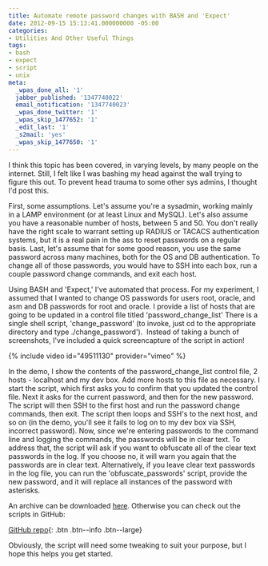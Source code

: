 ```yaml
---
title: Automate remote password changes with BASH and 'Expect'
date: 2012-09-15 15:13:41.000000000 -05:00
categories:
- Utilities And Other Useful Things
tags:
- bash
- expect
- script
- unix
meta:
  _wpas_done_all: '1'
  jabber_published: '1347740022'
  email_notification: '1347740023'
  _wpas_done_twitter: '1'
  _wpas_skip_1477652: '1'
  _edit_last: '1'
  _s2mail: 'yes'
  _wpas_skip_1477650: '1'
---
```

<p>I think this topic has been covered, in varying levels, by many people on the internet. Still, I felt like I was bashing my head against the wall trying to figure this out. To prevent head trauma to some other sys admins, I thought I'd post this.</p>
<p>First, some assumptions. Let's assume you're a sysadmin, working mainly in a LAMP environment (or at least Linux and MySQL). Let's also assume you have a reasonable number of hosts, between 5 and 50. You don't really have the right scale to warrant setting up RADIUS or TACACS authentication systems, but it is a real pain in the ass to reset passwords on a regular basis. Last, let's assume that for some good reason, you use the same password across many machines, both for the OS and DB authentication. To change all of those passwords, you would have to SSH into each box, run a couple password change commands, and exit each host.</p>
<p>Using BASH and 'Expect,' I've automated that process. For my experiment, I assumed that I wanted to change OS passwords for users root, oracle, and asm and DB passwords for root and oracle. I provide a list of hosts that are going to be updated in a control file titled 'password_change_list' There is a single shell script, 'change_password' (to invoke, just cd to the appropriate directory and type ./change_password').  Instead of taking a bunch of screenshots, I've included a quick screencapture of the script in action!</p>

{% include video id="49511130" provider="vimeo" %}

<p>In the demo, I show the contents of the password_change_list control file, 2 hosts - localhost and my dev box. Add more hosts to this file as necessary. I start the script, which first asks you to confirm that you updated the control file. Next it asks for the current password, and then for the new password. The script will then SSH to the first host and run the password change commands, then exit. The script then loops and SSH's to the next host, and so on (in the demo, you'll see it fails to log on to my dev box via SSH, incorrect password). Now, since we're entering passwords to the command line and logging the commands, the passwords will be in clear text. To address that, the script will ask if you want to obfuscate all of the clear text passwords in the log. If you choose no, it will warn you again that the passwords are in clear text. Alternatively, if you leave clear text passwords in the log file, you can run the 'obfuscate_passwords' script, provide the new password, and it will replace all instances of the password with asterisks.</p>
<p>An archive can be downloaded <a href="https://github.com/alexdglover/miniature-octo-spoon/blob/master/remotePasswordChangeUtility.tar">here</a>. Otherwise you can check out the scripts in GitHub:</p>

[GitHub repo](https://github.com/alexdglover/miniature-octo-spoon){: .btn .btn--info .btn--large}

<p>Obviously, the script will need some tweaking to suit your purpose, but I hope this helps you get started.</p>
